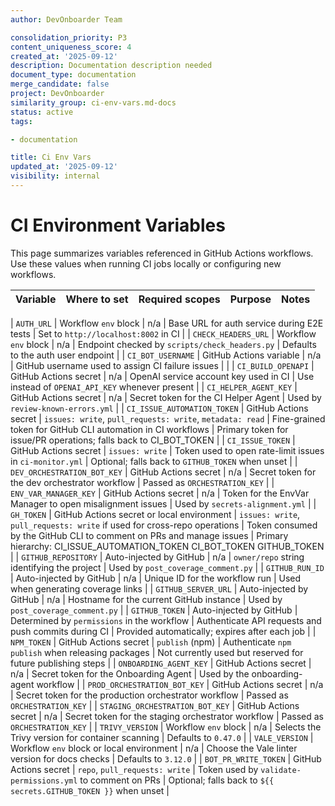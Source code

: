 ```yaml
---
author: DevOnboarder Team

consolidation_priority: P3
content_uniqueness_score: 4
created_at: '2025-09-12'
description: Documentation description needed
document_type: documentation
merge_candidate: false
project: DevOnboarder
similarity_group: ci-env-vars.md-docs
status: active
tags:

- documentation

title: Ci Env Vars
updated_at: '2025-09-12'
visibility: internal
---
```


# CI Environment Variables

This page summarizes variables referenced in GitHub Actions workflows. Use these
values when running CI jobs locally or configuring new workflows.

| Variable                        | Where to set                               | Required scopes                                                           | Purpose                                                              | Notes                                                                      |
| ------------------------------- | ------------------------------------------ | ------------------------------------------------------------------------- | -------------------------------------------------------------------- | -------------------------------------------------------------------------- |

| `AUTH_URL`                      | Workflow `env` block                       | n/a                                                                       | Base URL for auth service during E2E tests                           | Set to `http://localhost:8002` in CI                                       |
| `CHECK_HEADERS_URL`             | Workflow `env` block                       | n/a                                                                       | Endpoint checked by `scripts/check_headers.py`                       | Defaults to the auth user endpoint                                         |
| `CI_BOT_USERNAME`               | GitHub Actions variable                    | n/a                                                                       | GitHub username used to assign CI failure issues                     |                                                                            |
| `CI_BUILD_OPENAPI`              | GitHub Actions secret                      | n/a                                                                       | OpenAI service account key used in CI                                | Use instead of `OPENAI_API_KEY` whenever present                           |
| `CI_HELPER_AGENT_KEY`           | GitHub Actions secret                      | n/a                                                                       | Secret token for the CI Helper Agent                                 | Used by `review-known-errors.yml`                                          |
| `CI_ISSUE_AUTOMATION_TOKEN`     | GitHub Actions secret                      | `issues: write`, `pull_requests: write`, `metadata: read`                 | Fine-grained token for GitHub CLI automation in CI workflows         | Primary token for issue/PR operations; falls back to CI_BOT_TOKEN          |
| `CI_ISSUE_TOKEN`                | GitHub Actions secret                      | `issues: write`                                                           | Token used to open rate-limit issues in `ci-monitor.yml`             | Optional; falls back to `GITHUB_TOKEN` when unset                          |
| `DEV_ORCHESTRATION_BOT_KEY`     | GitHub Actions secret                      | n/a                                                                       | Secret token for the dev orchestrator workflow                       | Passed as `ORCHESTRATION_KEY`                                              |
| `ENV_VAR_MANAGER_KEY`           | GitHub Actions secret                      | n/a                                                                       | Token for the EnvVar Manager to open misalignment issues             | Used by `secrets-alignment.yml`                                            |
| `GH_TOKEN`                      | GitHub Actions secret or local environment | `issues: write`, `pull_requests: write` if used for cross-repo operations | Token consumed by the GitHub CLI to comment on PRs and manage issues | Primary hierarchy: CI_ISSUE_AUTOMATION_TOKEN  CI_BOT_TOKEN  GITHUB_TOKEN |
| `GITHUB_REPOSITORY`             | Auto-injected by GitHub                    | n/a                                                                       | `owner/repo` string identifying the project                          | Used by `post_coverage_comment.py`                                         |
| `GITHUB_RUN_ID`                 | Auto-injected by GitHub                    | n/a                                                                       | Unique ID for the workflow run                                       | Used when generating coverage links                                        |
| `GITHUB_SERVER_URL`             | Auto-injected by GitHub                    | n/a                                                                       | Hostname for the current GitHub instance                             | Used by `post_coverage_comment.py`                                         |
| `GITHUB_TOKEN`                  | Auto-injected by GitHub                    | Determined by `permissions` in the workflow                               | Authenticate API requests and push commits during CI                 | Provided automatically; expires after each job                             |
| `NPM_TOKEN`                     | GitHub Actions secret                      | `publish` (npm)                                                           | Authenticate `npm publish` when releasing packages                   | Not currently used but reserved for future publishing steps                |
| `ONBOARDING_AGENT_KEY`          | GitHub Actions secret                      | n/a                                                                       | Secret token for the Onboarding Agent                                | Used by the onboarding-agent workflow                                      |
| `PROD_ORCHESTRATION_BOT_KEY`    | GitHub Actions secret                      | n/a                                                                       | Secret token for the production orchestrator workflow                | Passed as `ORCHESTRATION_KEY`                                              |
| `STAGING_ORCHESTRATION_BOT_KEY` | GitHub Actions secret                      | n/a                                                                       | Secret token for the staging orchestrator workflow                   | Passed as `ORCHESTRATION_KEY`                                              |
| `TRIVY_VERSION`                 | Workflow `env` block                       | n/a                                                                       | Selects the Trivy version for container scanning                     | Defaults to `0.47.0`                                                       |
| `VALE_VERSION`                  | Workflow `env` block or local environment  | n/a                                                                       | Choose the Vale linter version for docs checks                       | Defaults to `3.12.0`                                                       |
| `BOT_PR_WRITE_TOKEN`            | GitHub Actions secret                      | `repo`, `pull_requests: write`                                            | Token used by `validate-permissions.yml` to comment on PRs           | Optional; falls back to `${{ secrets.GITHUB_TOKEN }}` when unset           |
